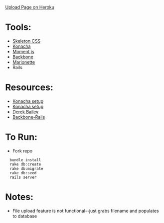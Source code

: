 [Upload Page on Heroku](https://upload-page.herokuapp.com/)

# Tools:
* [Skeleton CSS](http://getskeleton.com/)
* [Konacha](https://github.com/jfirebaugh/konacha)
* [Moment.js](https://github.com/derekprior/momentjs-rails)
* [Backbone](http://backbonejs.org/)
* [Marionette](http://marionettejs.com/)
* Rails

# Resources:
* [Konacha setup](http://blog.contactually.com/2015/02/javascript-tdd-rails-4-konacha-3/)
* [Konacha setup](https://github.com/contactually/rails-4-konacha-todot)
* [Derek Bailey](https://lostechies.com/derickbailey/)
* [Backbone-Rails](http://www.backbonerails.com/)

# To Run:
* Fork repo
```
  bundle install
  rake db:create
  rake db:migrate
  rake db:seed
  rails server
```

# Notes:
* File upload feature is not functional--just grabs filename and populates to database